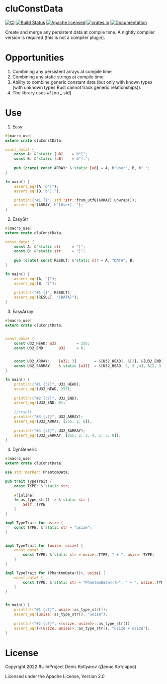 # cluConstData

[![CI](https://github.com/clucompany/cluConstData/actions/workflows/CI.yml/badge.svg?event=push)](https://github.com/clucompany/cluConstData/actions/workflows/CI.yml)
[![Build Status](https://travis-ci.org/clucompany/cluConstData.svg?branch=master)](https://travis-ci.org/clucompany/cluConstData)
[![Apache licensed](https://img.shields.io/badge/license-Apache%202.0-blue.svg)](./LICENSE)
[![crates.io](https://img.shields.io/crates/v/cluConstData)](https://crates.io/crates/cluConstData)
[![Documentation](https://docs.rs/cluConstData/badge.svg)](https://docs.rs/cluConstData)

Create and merge any persistent data at compile time. A nightly compiler version is required (this is not a compiler plugin).

# Opportunities

1. Combining any persistent arrays at compile time
2. Combining any static strings at compile time
3. Ability to combine generic constant data (but only with known types (with unknown types Rust cannot track generic relationships)).
4. The library uses #! [no _ std]


# Use

1. Easy

```rust
#[macro_use]
extern crate cluConstData;

const_data! {
	const A: &'static [u8]	  = b"[";
	const B: &'static [u8]	  = b"].";
	
	pub (crate) const ARRAY: &'static [u8] = A, b"User", B, b" ";
}

fn main() {
	assert_eq!(A, b"[");
	assert_eq!(B, b"].");
	
	println!("#1 {}", std::str::from_utf8(ARRAY).unwrap());
	assert_eq!(ARRAY, b"[User]. ");
}
```

2. EasyStr

```rust
#[macro_use]
extern crate cluConstData;

const_data! {
	const A: &'static str	  = "[";
	const B: &'static str	  = "]";
	
	pub (crate) const RESULT: &'static str = A, "DATA", B;
}

fn main() {
	assert_eq!(A, "[");
	assert_eq!(B, "]");
	
	println!("#1 {}", RESULT);
	assert_eq!(RESULT, "[DATA]");
}
```


3. EasyArray

```rust
#[macro_use]
extern crate cluConstData;


const_data! {
	const U32_HEAD:	u32			= 255;
	const U32_END:		u32		= 0;


	const U32_ARRAY:	[u32; 3]		= &[U32_HEAD], &[2], &[U32_END];
	const U32_SARRAY:	&'static [u32]	= &[U32_HEAD, 2, 3 ,4], &[2, 3], &[U32_END];	
}

fn main() {
	println!("#1 {:?}", U32_HEAD);
	assert_eq!(U32_HEAD, 255);
	
	println!("#2 {:?}", U32_END);
	assert_eq!(U32_END, 0);
	
	//result
	println!("#3 {:?}", U32_ARRAY);
	assert_eq!(U32_ARRAY, [255, 2, 0]);
	
	println!("#4 {:?}", U32_SARRAY);
	assert_eq!(U32_SARRAY, [255, 2, 3, 4, 2, 3, 0]);
}
```

4. DynGeneric

```rust
#[macro_use]
extern crate cluConstData;

use std::marker::PhantomData;

pub trait TypeTrait {
	const TYPE: &'static str;
	
	#[inline]
	fn as_type_str() -> &'static str {
		Self::TYPE	
	}
}

impl TypeTrait for usize {
	const TYPE: &'static str = "usize";
}


impl TypeTrait for (usize, usize) {
	const_data! {
		const TYPE: &'static str = usize::TYPE, " + ", usize::TYPE;
	}
}

impl TypeTrait for (PhantomData<()>, usize) {
	const_data! {
		const TYPE: &'static str = "PhantomData<()>", " + ", usize::TYPE;
	}
}


fn main() {
	println!("#1 {:?}", usize::as_type_str());
	assert_eq!(usize::as_type_str(), "usize");
	
	println!("#2 {:?}", <(usize, usize)>::as_type_str());
	assert_eq!(<(usize, usize)>::as_type_str(), "usize + usize");
}
```

# License

Copyright 2022 #UlinProject Denis Kotlyarov (Денис Котляров)

Licensed under the Apache License, Version 2.0

